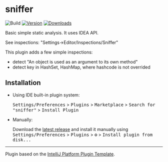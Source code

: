 # sniffer

![Build](https://github.com/pyltsin/sniffer/workflows/Build/badge.svg)
[![Version](https://img.shields.io/jetbrains/plugin/v/16305.svg)](https://plugins.jetbrains.com/plugin/16305)
[![Downloads](https://img.shields.io/jetbrains/plugin/d/16305.svg)](https://plugins.jetbrains.com/plugin/16305)

<!-- Plugin description -->
Basic simple static analysis. It uses IDEA API.

See inspections: "Settings->Editor/Inspections/Sniffer"

This plugin adds a few simple inspections:

- detect "An object is used as an argument to its own method"
- detect key in HashSet, HashMap, where hashcode is not overrided


<!-- Plugin description end -->

## Installation

- Using IDE built-in plugin system:
  
  <kbd>Settings/Preferences</kbd> > <kbd>Plugins</kbd> > <kbd>Marketplace</kbd> > <kbd>Search for "sniffer"</kbd> >
  <kbd>Install Plugin</kbd>
  
- Manually:

  Download the [latest release](https://github.com/pyltsin/sniffer/releases/latest) and install it manually using
  <kbd>Settings/Preferences</kbd> > <kbd>Plugins</kbd> > <kbd>⚙️</kbd> > <kbd>Install plugin from disk...</kbd>


---
Plugin based on the [IntelliJ Platform Plugin Template][template].

[template]: https://github.com/JetBrains/intellij-platform-plugin-template
